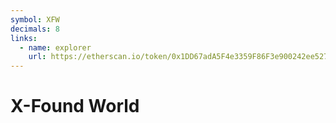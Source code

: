 ```yaml
---
symbol: XFW
decimals: 8
links:
  - name: explorer
    url: https://etherscan.io/token/0x1DD67adA5F4e3359F86F3e900242ee527A18042f
---
```


# X-Found World
